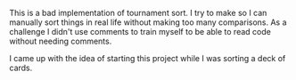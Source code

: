 This is a bad implementation of tournament sort.
I try to make so I can manually sort things in real life without making too many comparisons.
As a challenge I didn't use comments to train myself to be able to read code without needing comments.

I came up with the idea of starting this project while I was sorting a deck of cards.
